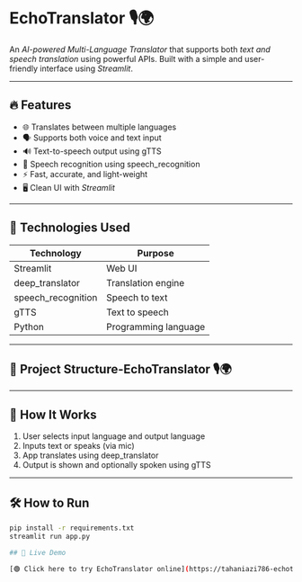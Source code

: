 # EchoTranslator 🎙🌍

An *AI-powered Multi-Language Translator* that supports both *text and speech translation* using powerful APIs. Built with a simple and user-friendly interface using *Streamlit*.

---

## 🔥 Features

- 🌐 Translates between multiple languages
- 🗣 Supports both voice and text input
- 🔊 Text-to-speech output using gTTS
- 🎤 Speech recognition using speech_recognition
- ⚡ Fast, accurate, and light-weight
- 🖥 Clean UI with *Streamlit*

---

## 🚀 Technologies Used

| Technology           | Purpose               |
|----------------------|------------------------|
| Streamlit            | Web UI                 |
| deep_translator      | Translation engine     |
| speech_recognition   | Speech to text         |
| gTTS                 | Text to speech         |
| Python               | Programming language   |
---

## 📁 Project Structure-EchoTranslator 🎙🌍

---

## 🧠 How It Works

1. User selects input language and output language
2. Inputs text or speaks (via mic)
3. App translates using deep_translator
4. Output is shown and optionally spoken using gTTS

---

## 🛠 How to Run

```bash
pip install -r requirements.txt
streamlit run app.py

## 🔗 Live Demo

[🟢 Click here to try EchoTranslator online](https://tahaniazi786-echotranslator-app-0bve94.streamlit.app/)